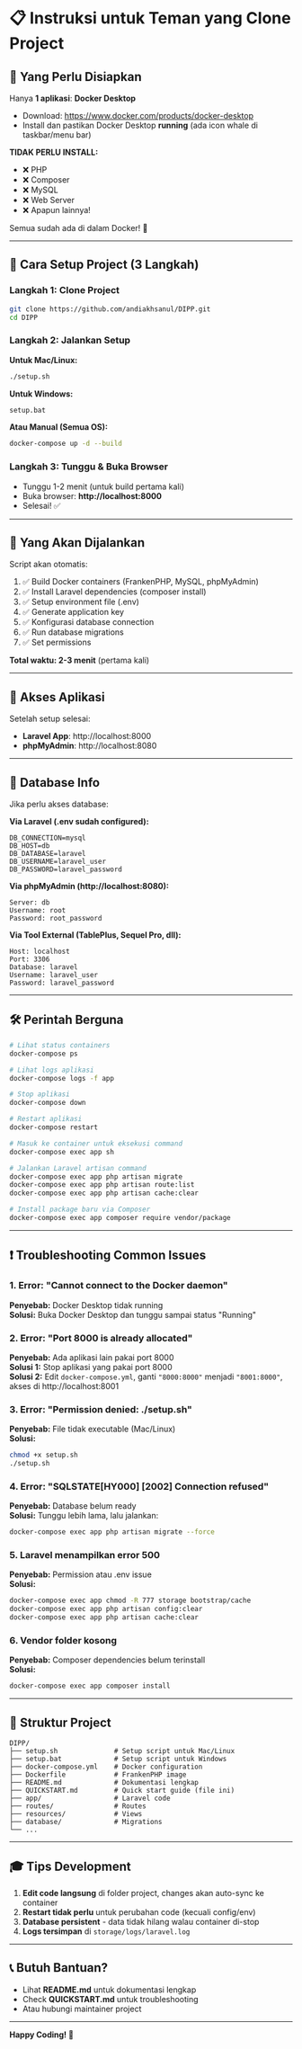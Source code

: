 # 📋 Instruksi untuk Teman yang Clone Project

## 🎯 Yang Perlu Disiapkan

Hanya **1 aplikasi**: **Docker Desktop**

- Download: https://www.docker.com/products/docker-desktop
- Install dan pastikan Docker Desktop **running** (ada icon whale di taskbar/menu bar)

**TIDAK PERLU INSTALL:**
- ❌ PHP
- ❌ Composer  
- ❌ MySQL
- ❌ Web Server
- ❌ Apapun lainnya!

Semua sudah ada di dalam Docker! 🎉

---

## 🚀 Cara Setup Project (3 Langkah)

### Langkah 1: Clone Project
```bash
git clone https://github.com/andiakhsanul/DIPP.git
cd DIPP
```

### Langkah 2: Jalankan Setup

**Untuk Mac/Linux:**
```bash
./setup.sh
```

**Untuk Windows:**
```bash
setup.bat
```

**Atau Manual (Semua OS):**
```bash
docker-compose up -d --build
```

### Langkah 3: Tunggu & Buka Browser

- Tunggu 1-2 menit (untuk build pertama kali)
- Buka browser: **http://localhost:8000**
- Selesai! ✅

---

## 🎨 Yang Akan Dijalankan

Script akan otomatis:

1. ✅ Build Docker containers (FrankenPHP, MySQL, phpMyAdmin)
2. ✅ Install Laravel dependencies (composer install)
3. ✅ Setup environment file (.env)
4. ✅ Generate application key
5. ✅ Konfigurasi database connection
6. ✅ Run database migrations
7. ✅ Set permissions

**Total waktu: 2-3 menit** (pertama kali)

---

## 📱 Akses Aplikasi

Setelah setup selesai:

- **Laravel App**: http://localhost:8000
- **phpMyAdmin**: http://localhost:8080

---

## 🔑 Database Info

Jika perlu akses database:

**Via Laravel (.env sudah configured):**
```
DB_CONNECTION=mysql
DB_HOST=db
DB_DATABASE=laravel
DB_USERNAME=laravel_user
DB_PASSWORD=laravel_password
```

**Via phpMyAdmin (http://localhost:8080):**
```
Server: db
Username: root
Password: root_password
```

**Via Tool External (TablePlus, Sequel Pro, dll):**
```
Host: localhost
Port: 3306
Database: laravel
Username: laravel_user
Password: laravel_password
```

---

## 🛠️ Perintah Berguna

```bash
# Lihat status containers
docker-compose ps

# Lihat logs aplikasi
docker-compose logs -f app

# Stop aplikasi
docker-compose down

# Restart aplikasi
docker-compose restart

# Masuk ke container untuk eksekusi command
docker-compose exec app sh

# Jalankan Laravel artisan command
docker-compose exec app php artisan migrate
docker-compose exec app php artisan route:list
docker-compose exec app php artisan cache:clear

# Install package baru via Composer
docker-compose exec app composer require vendor/package
```

---

## ❗ Troubleshooting Common Issues

### 1. Error: "Cannot connect to the Docker daemon"
**Penyebab:** Docker Desktop tidak running  
**Solusi:** Buka Docker Desktop dan tunggu sampai status "Running"

### 2. Error: "Port 8000 is already allocated"
**Penyebab:** Ada aplikasi lain pakai port 8000  
**Solusi 1:** Stop aplikasi yang pakai port 8000  
**Solusi 2:** Edit `docker-compose.yml`, ganti `"8000:8000"` menjadi `"8001:8000"`, akses di http://localhost:8001

### 3. Error: "Permission denied: ./setup.sh"
**Penyebab:** File tidak executable (Mac/Linux)  
**Solusi:**
```bash
chmod +x setup.sh
./setup.sh
```

### 4. Error: "SQLSTATE[HY000] [2002] Connection refused"
**Penyebab:** Database belum ready  
**Solusi:** Tunggu lebih lama, lalu jalankan:
```bash
docker-compose exec app php artisan migrate --force
```

### 5. Laravel menampilkan error 500
**Penyebab:** Permission atau .env issue  
**Solusi:**
```bash
docker-compose exec app chmod -R 777 storage bootstrap/cache
docker-compose exec app php artisan config:clear
docker-compose exec app php artisan cache:clear
```

### 6. Vendor folder kosong
**Penyebab:** Composer dependencies belum terinstall  
**Solusi:**
```bash
docker-compose exec app composer install
```

---

## 📂 Struktur Project

```
DIPP/
├── setup.sh              # Setup script untuk Mac/Linux
├── setup.bat             # Setup script untuk Windows
├── docker-compose.yml    # Docker configuration
├── Dockerfile            # FrankenPHP image
├── README.md             # Dokumentasi lengkap
├── QUICKSTART.md         # Quick start guide (file ini)
├── app/                  # Laravel code
├── routes/               # Routes
├── resources/            # Views
├── database/             # Migrations
└── ...
```

---

## 🎓 Tips Development

1. **Edit code langsung** di folder project, changes akan auto-sync ke container
2. **Restart tidak perlu** untuk perubahan code (kecuali config/env)
3. **Database persistent** - data tidak hilang walau container di-stop
4. **Logs tersimpan** di `storage/logs/laravel.log`

---

## 📞 Butuh Bantuan?

- Lihat **README.md** untuk dokumentasi lengkap
- Check **QUICKSTART.md** untuk troubleshooting
- Atau hubungi maintainer project

---

**Happy Coding! 🎉**
